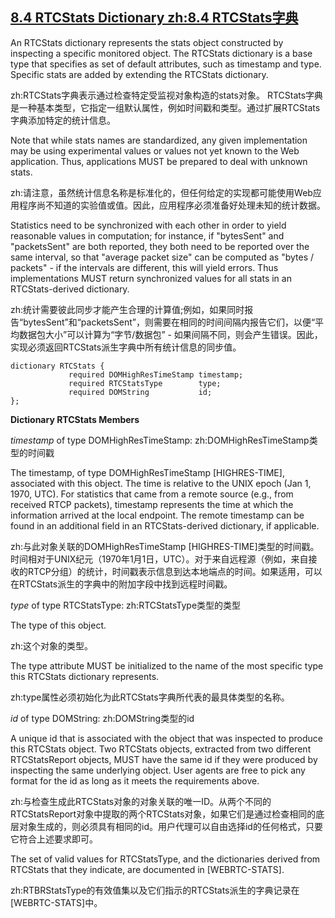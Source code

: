 

## [8.4 RTCStats Dictionary zh:8.4 RTCStats字典](http://w3c.github.io/webrtc-pc/#rtcstats-dictionary)

An RTCStats dictionary represents the stats object constructed by inspecting a specific monitored object. The RTCStats dictionary is a base type that specifies as set of default attributes, such as timestamp and type. Specific stats are added by extending the RTCStats dictionary.

zh:RTCStats字典表示通过检查特定受监视对象构造的stats对象。 RTCStats字典是一种基本类型，它指定一组默认属性，例如时间戳和类型。通过扩展RTCStats字典添加特定的统计信息。

Note that while stats names are standardized, any given implementation may be using experimental values or values not yet known to the Web application. Thus, applications MUST be prepared to deal with unknown stats.

zh:请注意，虽然统计信息名称是标准化的，但任何给定的实现都可能使用Web应用程序尚不知道的实验值或值。因此，应用程序必须准备好处理未知的统计数据。

Statistics need to be synchronized with each other in order to yield reasonable values in computation; for instance, if "bytesSent" and "packetsSent" are both reported, they both need to be reported over the same interval, so that "average packet size" can be computed as "bytes / packets" - if the intervals are different, this will yield errors. Thus implementations MUST return synchronized values for all stats in an RTCStats-derived dictionary.

zh:统计需要彼此同步才能产生合理的计算值;例如，如果同时报告“bytesSent”和“packetsSent”，则需要在相同的时间间隔内报告它们，以便“平均数据包大小”可以计算为“字节/数据包” - 如果间隔不同，则会产生错误。因此，实现必须返回RTCStats派生字典中所有统计信息的同步值。

```
dictionary RTCStats {
             required DOMHighResTimeStamp timestamp;
             required RTCStatsType        type;
             required DOMString           id;
};
```

**Dictionary RTCStats Members**

*timestamp* of type DOMHighResTimeStamp:
zh:DOMHighResTimeStamp类型的时间戳

The timestamp, of type DOMHighResTimeStamp [HIGHRES-TIME], associated with this object. The time is relative to the UNIX epoch (Jan 1, 1970, UTC). For statistics that came from a remote source (e.g., from received RTCP packets), timestamp represents the time at which the information arrived at the local endpoint. The remote timestamp can be found in an additional field in an RTCStats-derived dictionary, if applicable.

zh:与此对象关联的DOMHighResTimeStamp [HIGHRES-TIME]类型的时间戳。时间相对于UNIX纪元（1970年1月1日，UTC）。对于来自远程源（例如，来自接收的RTCP分组）的统计，时间戳表示信息到达本地端点的时间。如果适用，可以在RTCStats派生的字典中的附加字段中找到远程时间戳。

*type* of type RTCStatsType:
zh:RTCStatsType类型的类型

The type of this object.

zh:这个对象的类型。

The type attribute MUST be initialized to the name of the most specific type this RTCStats dictionary represents.

zh:type属性必须初始化为此RTCStats字典所代表的最具体类型的名称。

*id* of type DOMString:
zh:DOMString类型的id

A unique id that is associated with the object that was inspected to produce this RTCStats object. Two RTCStats objects, extracted from two different RTCStatsReport objects, MUST have the same id if they were produced by inspecting the same underlying object. User agents are free to pick any format for the id as long as it meets the requirements above.

zh:与检查生成此RTCStats对象的对象关联的唯一ID。从两个不同的RTCStatsReport对象中提取的两个RTCStats对象，如果它们是通过检查相同的底层对象生成的，则必须具有相同的id。用户代理可以自由选择id的任何格式，只要它符合上述要求即可。

The set of valid values for RTCStatsType, and the dictionaries derived from RTCStats that they indicate, are documented in [WEBRTC-STATS].

zh:RTBRStatsType的有效值集以及它们指示的RTCStats派生的字典记录在[WEBRTC-STATS]中。

